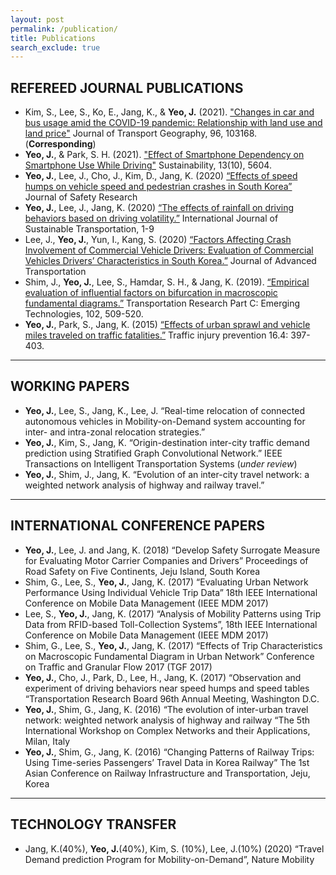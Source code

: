 ```yaml
---
layout: post
permalink: /publication/
title: Publications
search_exclude: true
---
```


## REFEREED JOURNAL PUBLICATIONS

- Kim, S., Lee, S., Ko, E., Jang, K., & **Yeo, J.** (2021). ["Changes in car and bus usage amid the COVID-19 pandemic: Relationship with land use and land price"](https://www.sciencedirect.com/science/article/pii/S0966692321002210?casa_token=83JpLaDeJJ0AAAAA:Mm6Dud5kv-FWXFig4N_mbZdXvcpQeCq95tYHaavyvm_F_hgxOlUh2InRe9u_FtHkp9rEcuyHm9HL) Journal of Transport Geography, 96, 103168. (**Corresponding**)
- **Yeo, J.**, & Park, S. H. (2021). ["Effect of Smartphone Dependency on Smartphone Use While Driving"](https://www.mdpi.com/2071-1050/13/10/5604) Sustainability, 13(10), 5604.
- **Yeo, J.**, Lee, J., Cho, J., Kim, D., Jang, K. (2020) [“Effects of speed humps on vehicle speed and pedestrian crashes in South Korea”](https://www.sciencedirect.com/science/article/pii/S002243752030092X?casa_token=TtQdVc4F-HoAAAAA:a7_mItDyaVEMgME54qQZvxTyaVQHwdIFma8BF09tM16L4Ub-nV37j9vklqnTp6inOMPRC-wwIozJ) Journal of Safety Research
- **Yeo, J.**, Lee, J., Jang, K. (2020) [“The effects of rainfall on driving behaviors based on driving volatility.”](https://www.tandfonline.com/doi/full/10.1080/15568318.2020.1756543?casa_token=enX2meVoOlMAAAAA%3AS1wfB__vBkKsh0BMQP-aA_TJfbiU94jOcc6ULVo9NDnwO3Dt4-MKcm8pJtUG1AQPcMHXjycYclBrPzA) International Journal of Sustainable Transportation, 1-9
- Lee, J., **Yeo, J.**, Yun, I., Kang, S. (2020) [“Factors Affecting Crash Involvement of Commercial Vehicle Drivers: Evaluation of Commercial Vehicles Drivers’ Characteristics in South Korea.”](https://www.hindawi.com/journals/jat/2020/5868379/) Journal of Advanced Transportation
- Shim, J., **Yeo, J.**, Lee, S., Hamdar, S. H., & Jang, K. (2019). [“Empirical evaluation of influential factors on bifurcation in macroscopic fundamental diagrams.”](https://www.sciencedirect.com/science/article/pii/S0968090X18304042?casa_token=kHexIKWQyHQAAAAA:1O6Adw7OUR3qNTu3bRUPLGhnAeeyf55qNuxI_Qtjj_VhG8scMUdZD_5hYyB8vDNggc4JC15ktTw-) Transportation Research Part C: Emerging Technologies, 102, 509-520.
- **Yeo, J.**, Park, S., Jang, K. (2015) [“Effects of urban sprawl and vehicle miles traveled on traffic fatalities.”](https://www.tandfonline.com/doi/full/10.1080/15389588.2014.948616?casa_token=Qijom_SvJRUAAAAA%3AU737Phjf0nR1e1XUuxAMPKLq2GfORDFfLEH547gND9kFRrid-tKc4d5cmOfTOT69jCZi86Hjw5faWf0) Traffic injury prevention 16.4: 397-403. 

---

## WORKING PAPERS

- **Yeo, J.**, Lee, S., Jang, K., Lee, J. “Real-time relocation of connected autonomous vehicles in Mobility-on-Demand system accounting for inter- and intra-zonal relocation strategies.”
- **Yeo, J.**, Kim, S., Jang, K. “Origin-destination inter-city traffic demand prediction using Stratified Graph Convolutional Network.” IEEE Transactions on Intelligent Transportation Systems (*under review*)
- **Yeo, J.**, Shim, J., Jang, K. “Evolution of an inter-city travel network: a weighted network analysis of highway and railway travel.”

---

## INTERNATIONAL CONFERENCE PAPERS

- **Yeo, J.**, Lee, J. and Jang, K. (2018) “Develop Safety Surrogate Measure for Evaluating Motor Carrier Companies and Drivers” Proceedings of Road Safety on Five Continents, Jeju Island, South Korea
- Shim, G., Lee, S., **Yeo, J.**, Jang, K. (2017) “Evaluating Urban Network Performance Using Individual Vehicle Trip Data” 18th IEEE International Conference on Mobile Data Management (IEEE MDM 2017)
- Lee, S., **Yeo, J.**, Jang, K. (2017) “Analysis of Mobility Patterns using Trip Data from RFID-based Toll-Collection Systems”, 18th IEEE International Conference on Mobile Data Management (IEEE MDM 2017)
- Shim, G., Lee, S., **Yeo, J.**, Jang, K. (2017) “Effects of Trip Characteristics on Macroscopic Fundamental Diagram in Urban Network” Conference on Traffic and Granular Flow 2017 (TGF 2017)
- **Yeo, J.**, Cho, J., Park, D., Lee, H., Jang, K. (2017) “Observation and experiment of driving behaviors near speed humps and speed tables “Transportation Research Board 96th Annual Meeting, Washington D.C. 
- **Yeo, J.**, Shim, G., Jang, K. (2016) “The evolution of inter-urban travel network: weighted network analysis of highway and railway “The 5th International Workshop on Complex Networks and their Applications, Milan, Italy
- **Yeo, J.**, Shim, G., Jang, K. (2016) “Changing Patterns of Railway Trips: Using Time-series Passengers’ Travel Data in Korea Railway” The 1st Asian Conference on Railway Infrastructure and Transportation, Jeju, Korea

---

## TECHNOLOGY TRANSFER
- Jang, K.(40%), **Yeo, J.**(40%), Kim, S. (10%), Lee, J.(10%) (2020) “Travel Demand prediction Program for Mobility-on-Demand”, Nature Mobility
